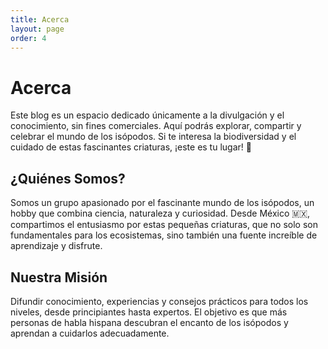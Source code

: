 ```yaml
---
title: Acerca
layout: page
order: 4
---
```


# Acerca

Este blog es un espacio dedicado únicamente a la divulgación y el conocimiento, sin fines comerciales. Aquí podrás explorar, compartir y celebrar el mundo de los isópodos. Si te interesa la biodiversidad y el cuidado de estas fascinantes criaturas, ¡este es tu lugar! 🙂

## ¿Quiénes Somos?

Somos un grupo apasionado por el fascinante mundo de los isópodos, un hobby que combina ciencia, naturaleza y curiosidad. Desde México 🇲🇽, compartimos el entusiasmo por estas pequeñas criaturas, que no solo son fundamentales para los ecosistemas, sino también una fuente increíble de aprendizaje y disfrute.

## Nuestra Misión

Difundir conocimiento, experiencias y consejos prácticos para todos los niveles, desde principiantes hasta expertos. El objetivo es que más personas de habla hispana descubran el encanto de los isópodos y aprendan a cuidarlos adecuadamente.
